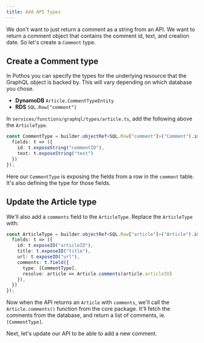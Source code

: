 ```yaml
---
title: Add API Types
---
```


We don't want to just return a comment as a string from an API. We want to return a comment object that contains the comment id, text, and creation date. So let's create a `Comment` type.

## Create a Comment type

In Pothos you can specify the types for the underlying resource that the GraphQL object is backed by. This will vary depending on which database you chose.

- **DynamoDB** `Article.CommentTypeEntity`
- **RDS** `SQL.Row["comment"]`

In `services/functions/graphql/types/article.ts`, add the following above the `ArticleType`.

```ts title="services/functions/graphql/types/article.ts"
const CommentType = builder.objectRef<SQL.Row["comment"]>("Comment").implement({
  fields: t => ({
    id: t.exposeString("commentID"),
    text: t.exposeString("text")
  })
});
```

Here our `CommentType` is exposing the fields from a row in the `comment` table. It's also defining the type for those fields.

## Update the Article type

We'll also add a `comments` field to the `ArticleType`. Replace the `ArticleType` with:

```ts {6-9} title="services/functions/graphql/types/article.ts"
const ArticleType = builder.objectRef<SQL.Row["article"]>("Article").implement({
  fields: t => ({
    id: t.exposeID("articleID"),
    title: t.exposeID("title"),
    url: t.exposeID("url"),
    comments: t.field({
      type: [CommentType],
      resolve: article => Article.comments(article.articleID)
    }),
  })
});
```

Now when the API returns an `Article` with `comments`, we'll call the `Article.comments()` function from the core package. It'll fetch the comments from the database, and return a list of comments, ie. `[CommentType]`.

Next, let's update our API to be able to add a new comment.

